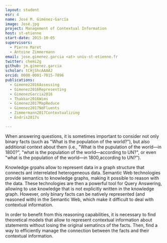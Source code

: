 ```yaml
---
layout: student
esr: 4
name: José M. Giménez-García
image: José.jpg
project: Management of Contextual Information
host: st-etienne
start-date: 2015-10-05
supervisors:
  - Pierre Maret
  - Antoine Zimmermann
email: jose.gimenez.garcia <at> univ-st-etienne.fr
twitter: chemi2g
github: jm.gimenez.garcia
scholar: tCHjShcAAAAJ
orcid: 0000-0001-7015-7896
publications:
  - Gimenez2016Assessing
  - Gimenez2016Representing
  - GimenezGarcia2016
  - Thakkar2016Wims
  - Gimenez2017MapReduce
  - Gimenez2017NdFluents
  - Zimmermann2017Contextualizing
  - Endris2017s

---
```

When answering questions, it is sometimes important to consider not only binary facts (such as "What is the population of the world?"), but also additional context about them (i.e., "What is the pupulation of the world—in 1800?", "what is the population of the world—according to UN?", or even "what is the population of the world—in 1800,according to UN?").

Knowledge grpahs allow to represent data in a graph structure that connects ant interrelated heterogeneous data. Semantic Web technologies provide semantics to knowledge graphs, making it possible to reason with the data. These technologies are then a powerful tool for Query Answering, allowing to use knowledge that is not explicitly written in the knowledge graph. However, only binary facts can be natively represented (and reasoned with) in the Semantic Web, which make it difficult to deal with contextual
information.

In order to benefit from this reasoning capabilities, it is necessary to find theoretical models that allow to represent contextual information about statements without losing the original sematincs of the facts. Then, find a way to efficiently manage the connection between the facts and their contextual information.